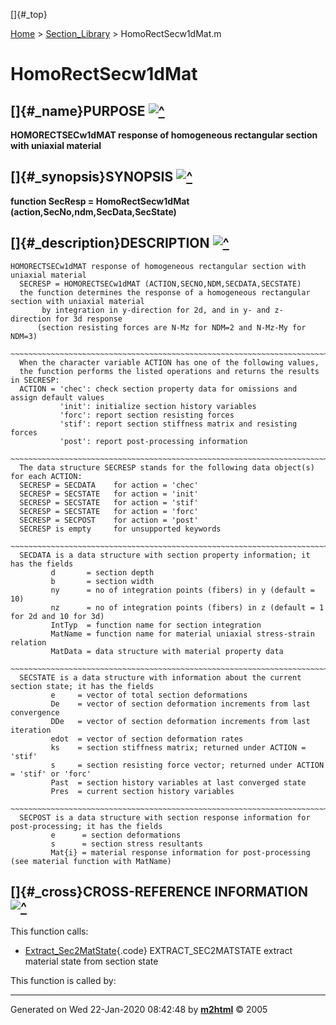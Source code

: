 []{#_top}

<div>

[Home](../FEDEASLab.html) &gt; [Section\_Library](FEDEASLab.html) &gt;
HomoRectSecw1dMat.m

</div>

HomoRectSecw1dMat
=================

[]{#_name}PURPOSE [![\^](../up.png)](#_top)
-------------------------------------------

<div class="box">

**HOMORECTSECw1dMAT response of homogeneous rectangular section with
uniaxial material**

</div>

[]{#_synopsis}SYNOPSIS [![\^](../up.png)](#_top)
------------------------------------------------

<div class="box">

**function SecResp = HomoRectSecw1dMat
(action,SecNo,ndm,SecData,SecState)**

</div>

[]{#_description}DESCRIPTION [![\^](../up.png)](#_top)
------------------------------------------------------

<div class="fragment">

``` {.comment}
HOMORECTSECw1dMAT response of homogeneous rectangular section with uniaxial material    
  SECRESP = HOMORECTSECw1dMAT (ACTION,SECNO,NDM,SECDATA,SECSTATE)
  the function determines the response of a homogeneous rectangular section with uniaxial material
       by integration in y-direction for 2d, and in y- and z- direction for 3d response
      (section resisting forces are N-Mz for NDM=2 and N-Mz-My for NDM=3)
  ~~~~~~~~~~~~~~~~~~~~~~~~~~~~~~~~~~~~~~~~~~~~~~~~~~~~~~~~~~~~~~~~~~~~~~~~~~~~~~~~~~~~~~~~~
  When the character variable ACTION has one of the following values,
  the function performs the listed operations and returns the results in SECRESP:
  ACTION = 'chec': check section property data for omissions and assign default values
           'init': initialize section history variables
           'forc': report section resisting forces
           'stif': report section stiffness matrix and resisting forces
           'post': report post-processing information
  ~~~~~~~~~~~~~~~~~~~~~~~~~~~~~~~~~~~~~~~~~~~~~~~~~~~~~~~~~~~~~~~~~~~~~~~~~~~~~~~~~~~~~~~~~
  The data structure SECRESP stands for the following data object(s) for each ACTION:
  SECRESP = SECDATA    for action = 'chec'
  SECRESP = SECSTATE   for action = 'init'
  SECRESP = SECSTATE   for action = 'stif'
  SECRESP = SECSTATE   for action = 'forc'
  SECRESP = SECPOST    for action = 'post'
  SECRESP is empty     for unsupported keywords
  ~~~~~~~~~~~~~~~~~~~~~~~~~~~~~~~~~~~~~~~~~~~~~~~~~~~~~~~~~~~~~~~~~~~~~~~~~~~~~~~~~~~~~~~~~
  SECDATA is a data structure with section property information; it has the fields
         d       = section depth
         b       = section width
         ny      = no of integration points (fibers) in y (default = 10)
         nz      = no of integration points (fibers) in z (default = 1 for 2d and 10 for 3d)
         IntTyp  = function name for section integration
         MatName = function name for material uniaxial stress-strain relation
         MatData = data structure with material property data
  ~~~~~~~~~~~~~~~~~~~~~~~~~~~~~~~~~~~~~~~~~~~~~~~~~~~~~~~~~~~~~~~~~~~~~~~~~~~~~~~~~~~~~~~~~
  SECSTATE is a data structure with information about the current section state; it has the fields
         e     = vector of total section deformations
         De    = vector of section deformation increments from last convergence
         DDe   = vector of section deformation increments from last iteration
         edot  = vector of section deformation rates
         ks    = section stiffness matrix; returned under ACTION = 'stif'
         s     = section resisting force vector; returned under ACTION = 'stif' or 'forc'
         Past  = section history variables at last converged state
         Pres  = current section history variables
  ~~~~~~~~~~~~~~~~~~~~~~~~~~~~~~~~~~~~~~~~~~~~~~~~~~~~~~~~~~~~~~~~~~~~~~~~~~~~~~~~~~~~~~~~~
  SECPOST is a data structure with section response information for post-processing; it has the fields
         e      = section deformations
         s      = section stress resultants
         Mat{i} = material response information for post-processing (see material function with MatName)
```

</div>

[]{#_cross}CROSS-REFERENCE INFORMATION [![\^](../up.png)](#_top)
----------------------------------------------------------------

This function calls:

-   [Extract\_Sec2MatState](Extract_Sec2MatState.html "function MatState = Extract_Sec2MatState (m,as,SecState)"){.code}
    EXTRACT\_SEC2MATSTATE extract material state from section state

This function is called by:

------------------------------------------------------------------------

Generated on Wed 22-Jan-2020 08:42:48 by
**[m2html](http://www.artefact.tk/software/matlab/m2html/ "Matlab Documentation in HTML")**
© 2005
